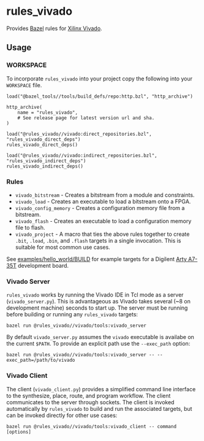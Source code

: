 # rules_vivado

Provides [Bazel](https://bazel.build/) rules for
[Xilinx Vivado](https://www.xilinx.com/products/design-tools/vivado.html).

## Usage

### WORKSPACE

To incorporate `rules_vivado` into your project copy the following into your `WORKSPACE` file.

```Starlark
load("@bazel_tools//tools/build_defs/repo:http.bzl", "http_archive")

http_archive(
    name = "rules_vivado",
    # See release page for latest version url and sha.
)

load("@rules_vivado//vivado:direct_repositories.bzl", "rules_vivado_direct_deps")
rules_vivado_direct_deps()

load("@rules_vivado//vivado:indirect_repositories.bzl", "rules_vivado_indirect_deps")
rules_vivado_indirect_deps()
```

### Rules

* `vivado_bitstream` - Creates a bitstream from a module and constraints.
* `vivado_load` - Creates an executable to load a bitstream onto a FPGA.
* `vivado_config_memory` - Creates a configuration memory file from a bitstream.
* `vivado_flash` - Creates an executable to load a configuration memory file to flash.
* `vivado_project` - A macro that ties the above rules together to create `.bit`, `.load`, `.bin`,
  and `.flash` targets in a single invocation. This is suitable for most common use cases.

See [examples/hello_world/BUILD](examples/hello_world/BUILD) for example targets for a Digilent
[Arty
A7-35T](https://reference.digilentinc.com/reference/programmable-logic/arty-a7/reference-manual)
development board.

### Vivado Server

`rules_vivado` works by running the Vivado IDE in Tcl mode as a server
(`vivado_server.py`).  This is advantageous as Vivado takes several (~8 on
development machine) seconds to start up.  The server must be running before building or running any
`rules_vivado` targets:

```Shell
bazel run @rules_vivado//vivado/tools:vivado_server
```

By default `vivado_server.py` assumes the `vivado` executable is availabe on the current `$PATH`.
To provide an explicit path use the `--exec_path` option:

```Shell
bazel run @rules_vivado//vivado/tools:vivado_server -- --exec_path=/path/to/vivado
```

### Vivado Client

The client (`vivado_client.py`) provides a simplified command line interface to the synthesize,
place, route, and program workflow.  The client communicates to the server through sockets.  The
client is invoked automatically by `rules_vivado` to build and run the associated targets, but can
be invoked directly for other use cases:

```Shell
bazel run @rules_vivado//vivado/tools:vivado_client -- command [options]
```
